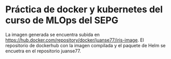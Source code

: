 # Práctica de docker y kubernetes del curso de MLOps del SEPG
La imagen generada se encuentra subida en https://hub.docker.com/repository/docker/juanse77/iris-image.
El repositorio de dockerhub con la imagen compilada y el paquete de Helm se encuetra en el repositorio juanse77.
